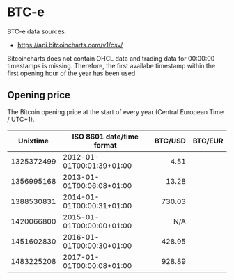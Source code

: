 # BTC-e
BTC-e data sources:
- https://api.bitcoincharts.com/v1/csv/

Bitcoincharts does not contain OHCL data and trading data for 00:00:00 timestamps is missing. Therefore, the first availabe timestamp within the first opening hour of the year has been used.

## Opening price
The Bitcoin opening price at the start of every year (Central European Time / UTC+1).

| Unixtime   | ISO 8601 date/time format | BTC/USD   | BTC/EUR   |
|------------|---------------------------|----------:|----------:|
| 1325372499 | 2012-01-01T00:01:39+01:00 |      4.51 |           |
| 1356995168 | 2013-01-01T00:06:08+01:00 |     13.28 |           |
| 1388530831 | 2014-01-01T00:00:31+01:00 |    730.03 |           |
| 1420066800 | 2015-01-01T00:00:00+01:00 |       N/A |           |
| 1451602830 | 2016-01-01T00:00:30+01:00 |    428.95 |
| 1483225208 | 2017-01-01T00:00:08+01:00 |    928.89 |
